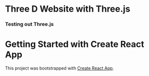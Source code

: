 # Three D Website with Three.js

### Testing out Three.js

# Getting Started with Create React App

This project was bootstrapped with [Create React App](https://github.com/facebook/create-react-app).
